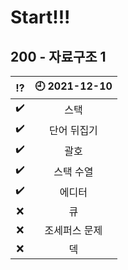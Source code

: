 # Start!!!
## 200 - 자료구조 1
|:interrobang:|:clock9: 2021-12-10|
|:-:|:-:|
| :heavy_check_mark: | 스택 |
| :heavy_check_mark: | 단어 뒤집기 |
| :heavy_check_mark: | 괄호 |
| :heavy_check_mark: | 스택 수열 |
| :heavy_check_mark: | 에디터 |
| :x: | 큐 |
| :x: | 조세퍼스 문제 |
| :x: | 덱 |